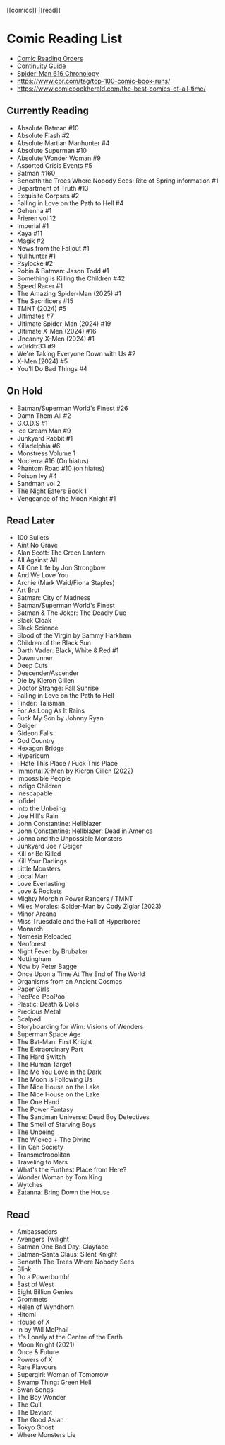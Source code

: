 [[comics]] [[read]]
# Comic Reading List
- [Comic Reading Orders](https://comicbookreadingorders.com/)
- [Continuity Guide](https://www.continuityguide.net)
- [Spider-Man 616 Chronology](https://docs.google.com/spreadsheets/d/1z_Ug8gASt3NFLDSXKn7-XOuPLhbemez55798BRL7t-k)
- https://www.cbr.com/tag/top-100-comic-book-runs/
- https://www.comicbookherald.com/the-best-comics-of-all-time/
## Currently Reading
- Absolute Batman #10
- Absolute Flash #2
- Absolute Martian Manhunter #4
- Absolute Superman #10
- Absolute Wonder Woman #9
- Assorted Crisis Events #5
- Batman #160
- Beneath the Trees Where Nobody Sees: Rite of Spring information #1
- Department of Truth #13
- Exquisite Corpses #2
- Falling in Love on the Path to Hell #4
- Gehenna #1
- Frieren vol 12
- Imperial #1
- Kaya #11
- Magik #2
- News from the Fallout #1
- Nullhunter #1
- Psylocke #2
- Robin & Batman: Jason Todd #1
- Something is Killing the Children #42
- Speed Racer #1
- The Amazing Spider-Man (2025) #1
- The Sacrificers #15
- TMNT (2024) #5
- Ultimates #7
- Ultimate Spider-Man (2024) #19
- Ultimate X-Men (2024) #16
- Uncanny X-Men (2024) #1
- w0rldtr33 #9
- We're Taking Everyone Down with Us #2
- X-Men (2024) #5
- You'll Do Bad Things #4
## On Hold
- Batman/Superman World's Finest #26
- Damn Them All #2
- G.O.D.S #1
- Ice Cream Man #9
- Junkyard Rabbit #1
- Killadelphia #6
- Monstress Volume 1
- Nocterra #16 (On hiatus)
- Phantom Road #10 (on hiatus)
- Poison Ivy #4
- Sandman vol 2
- The Night Eaters Book 1
- Vengeance of the Moon Knight #1
## Read Later
- 100 Bullets
- Aint No Grave
- Alan Scott: The Green Lantern
- All Against All
- All One Life by Jon Strongbow
- And We Love You
- Archie (Mark Waid/Fiona Staples)
- Art Brut
- Batman: City of Madness
- Batman/Superman World's Finest
- Batman & The Joker: The Deadly Duo
- Black Cloak
- Black Science
- Blood of the Virgin by Sammy Harkham
- Children of the Black Sun
- Darth Vader: Black, White & Red #1
- Dawnrunner
- Deep Cuts
- Descender/Ascender
- Die by Kieron Gillen
- Doctor Strange: Fall Sunrise
- Falling in Love on the Path to Hell
- Finder: Talisman
- For As Long As It Rains
- Fuck My Son by Johnny Ryan
- Geiger
- Gideon Falls
- God Country
- Hexagon Bridge
- Hypericum
- I Hate This Place / Fuck This Place
- Immortal X-Men by Kieron Gillen (2022)
- Impossible People
- Indigo Children
- Inescapable
- Infidel
- Into the Unbeing
- Joe Hill's Rain
- John Constantine: Hellblazer
- John Constantine: Hellblazer: Dead in America
- Jonna and the Unpossible Monsters
- Junkyard Joe / Geiger
- Kill or Be Killed
- Kill Your Darlings
- Little Monsters
- Local Man
- Love Everlasting
- Love & Rockets
- Mighty Morphin Power Rangers / TMNT
- Miles Morales: Spider-Man by Cody Ziglar (2023)
- Minor Arcana
- Miss Truesdale and the Fall of Hyperborea
- Monarch
- Nemesis Reloaded
- Neoforest
- Night Fever by Brubaker
- Nottingham
- Now by Peter Bagge
- Once Upon a Time At The End of The World
- Organisms from an Ancient Cosmos
- Paper Girls
- PeePee-PooPoo
- Plastic: Death & Dolls
- Precious Metal
- Scalped
- Storyboarding for Wim: Visions of Wenders
- Superman Space Age
- The Bat-Man: First Knight
- The Extraordinary Part
- The Hard Switch
- The Human Target
- The Me You Love in the Dark
- The Moon is Following Us
- The Nice House on the Lake
- The Nice House on the Lake
- The One Hand
- The Power Fantasy
- The Sandman Universe: Dead Boy Detectives
- The Smell of Starving Boys
- The Unbeing
- The Wicked + The Divine
- Tin Can Society
- Transmetropolitan
- Traveling to Mars
- What's the Furthest Place from Here?
- Wonder Woman by Tom King
- Wytches
- Zatanna: Bring Down the House
## Read
- Ambassadors
- Avengers Twilight
- Batman One Bad Day: Clayface
- Batman-Santa Claus: Silent Knight
- Beneath The Trees Where Nobody Sees
- Blink
- Do a Powerbomb!
- East of West
- Eight Billion Genies
- Grommets
- Helen of Wyndhorn
- Hitomi
- House of X
- In by Will McPhail
- It's Lonely at the Centre of the Earth
-  Moon Knight (2021)
- Once & Future
- Powers of X
- Rare Flavours
- Supergirl: Woman of Tomorrow
- Swamp Thing: Green Hell
- Swan Songs
- The Boy Wonder
- The Cull
- The Deviant
- The Good Asian
- Tokyo Ghost
- Where Monsters Lie